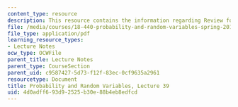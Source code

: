 ```yaml
---
content_type: resource
description: This resource contains the information regarding Review for Final Exam.
file: /media/courses/18-440-probability-and-random-variables-spring-2014/4d0adff693d92525b30e88b4eb8edfcd_MIT18_440S14_Lecture39.pdf
file_type: application/pdf
learning_resource_types:
- Lecture Notes
ocw_type: OCWFile
parent_title: Lecture Notes
parent_type: CourseSection
parent_uid: c9587427-5d73-f12f-83ec-0cf9635a2961
resourcetype: Document
title: Probability and Random Variables, Lecture 39
uid: 4d0adff6-93d9-2525-b30e-88b4eb8edfcd
---
```

